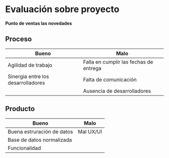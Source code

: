 # Evaluación sobre proyecto
**Punto de ventas las novedades**

## Proceso

| Bueno                              | Malo                                   |
| ---------------------------------- | -------------------------------------- |
| Agilidad de trabajo                | Falla en cumplir las fechas de entrega |
| Sinergia entre los desarrolladores | Falta de comunicación                  |
|                                    | Ausencia de desarrolladores            |

## Producto

| **Bueno**                  | **Malo**  |
| -------------------------- | --------- |
| Buena estruración de datos | Mal UX/UI |
| Base de datos normalizada  |           |
| Funcionalidad              |           |
